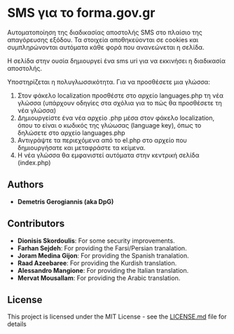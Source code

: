 #  SMS για το forma.gov.gr

Αυτοματοποίηση της διαδικασίας αποστολής SMS στο πλαίσιο της απαγόρευσης εξόδου. Τα στοιχεία αποθηκεύονται σε cookies και συμπληρώνονται αυτόματα κάθε φορά που ανανεώνεται η σελίδα. 

Η σελίδα στην ουσία δημιουργεί ένα sms uri για να εκκινήσει η διαδικασία αποστολής.

Υποστηρίζεται η πολυγλωσσικότητα. Για να προσθέσετε μια γλώσσα:

1. Στον φάκελο localization προσθέστε στο αρχείο languages.php τη νέα γλώσσα (υπάρχουν οδηγίες στα σχόλια για το πώς θα προσθέσετε τη νέα γλώσσα)
2. Δημιουργείστε ένα νέα αρχείο <lang-code>.php μέσα στον φάκελο localization, όπου το <lang-code> είναι ο κωδικός της γλώωσας (language key), όπως το δηλώσετε στο αρχείο languages.php
3. Αντιγράψτε τα περιεχόμενα από το el.php στο αρχείο που δημιουργήσατε και μεταφράστε τα κείμενα.
4. Η νέα γλώσσα θα εμφανιστεί αυτόματα στην κεντρική σελίδα (index.php)

## Authors

* **Demetris Gerogiannis (aka DpG)**

## Contributors

* **Dionisis Skordoulis**: For some security improvements.
* **Farhan Sejdeh**: For providing the Farsi/Persian tranalation.
* **Joram Medina Gijon**: For providing the Spanish tranalation.
* **Raad Azeebaree**: For providing the Kurdish translation.
* **Alessandro Mangione**: For providing the Italian translation.
* **Mervat Mousallam**: For providing the Arabic translation.

## License

This project is licensed under the MIT License - see the [LICENSE.md](LICENSE.md) file for details

